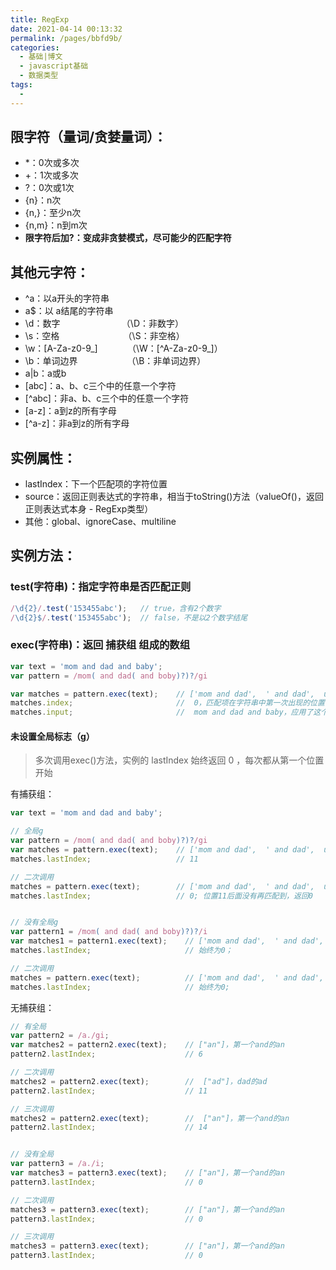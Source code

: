 ```yaml
---
title: RegExp
date: 2021-04-14 00:13:32
permalink: /pages/bbfd9b/
categories:
  - 基础|博文
  - javascript基础
  - 数据类型
tags:
  -
---
```


## 限字符（量词/贪婪量词）：
+ *：0次或多次
+ +：1次或多次
+ ?：0次或1次
+ {n}：n次
+ {n,}：至少n次
+ {n,m}：n到m次
+ **限字符后加?：变成非贪婪模式，尽可能少的匹配字符**



## 其他元字符：
+ ^a：以a开头的字符串
+ a$：以 a结尾的字符串
+ \d：数字                         （\D：非数字）
+ \s：空格                          （\S：非空格）
+ \w：[A-Za-z0-9_]            （\W：[^A-Za-z0-9_]）
+ \b：单词边界                    （\B：非单词边界）
+ a|b：a或b
+ [abc]：a、b、c三个中的任意一个字符
+ [^abc]：非a、b、c三个中的任意一个字符
+ [a-z]：a到z的所有字母
+ [^a-z]：非a到z的所有字母


## 实例属性：
+ lastIndex：下一个匹配项的字符位置
+ source：返回正则表达式的字符串，相当于toString()方法（valueOf()，返回正则表达式本身 - RegExp类型）
+ 其他：global、ignoreCase、multiline


## 实例方法：
### test(字符串)：指定字符串是否匹配正则
```js
/\d{2}/.test('153455abc');   // true，含有2个数字
/\d{2}$/.test('153455abc');  // false，不是以2个数字结尾
```


### exec(字符串)：返回 捕获组 组成的数组
```js
var text = 'mom and dad and baby';
var pattern = /mom( and dad( and boby)?)?/gi

var matches = pattern.exec(text);    // ['mom and dad',  ' and dad',  undefined]
matches.index;                       //  0，匹配项在字符串中第一次出现的位置
matches.input;                       //  mom and dad and baby，应用了这个正则的字符串text
```


#### 未设置全局标志（g）
> 多次调用exec()方法，实例的 lastIndex 始终返回 0 ，每次都从第一个位置开始

有捕获组：

```js
var text = 'mom and dad and baby';

// 全局g
var pattern = /mom( and dad( and boby)?)?/gi
var matches = pattern.exec(text);    // ['mom and dad',  ' and dad',  undefined]
matches.lastIndex;                   // 11

// 二次调用
matches = pattern.exec(text);        // ['mom and dad',  ' and dad',  undefined]
matches.lastIndex;                   // 0; 位置11后面没有再匹配到，返回0


// 没有全局g
var pattern1 = /mom( and dad( and boby)?)?/i
var matches1 = pattern1.exec(text);    // ['mom and dad',  ' and dad',  undefined]
matches.lastIndex;                     // 始终为0；

// 二次调用
matches = pattern.exec(text);          // ['mom and dad',  ' and dad',  undefined]
matches.lastIndex;                     // 始终为0;
```

无捕获组：
```js
// 有全局
var pattern2 = /a./gi;
var matches2 = pattern2.exec(text);    // ["an"]，第一个and的an
pattern2.lastIndex;                    // 6

// 二次调用
matches2 = pattern2.exec(text);        //  ["ad"]，dad的ad
pattern2.lastIndex;                    // 11

// 三次调用
matches2 = pattern2.exec(text);        //  ["an"]，第一个and的an
pattern2.lastIndex;                    // 14


// 没有全局
var pattern3 = /a./i;
var matches3 = pattern3.exec(text);    // ["an"]，第一个and的an
pattern3.lastIndex;                    // 0

// 二次调用
matches3 = pattern3.exec(text);        // ["an"]，第一个and的an
pattern3.lastIndex;                    // 0

// 三次调用
matches3 = pattern3.exec(text);        // ["an"]，第一个and的an
pattern3.lastIndex;                    // 0
```